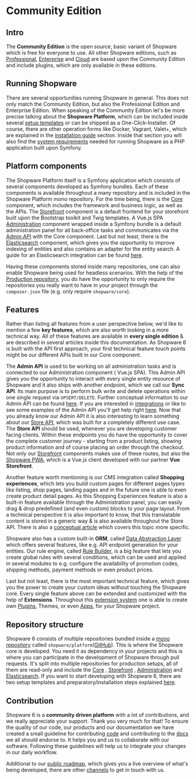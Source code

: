 # Community Edition

## Intro

The **Community Edition** is the open source, basic variant of Shopware which is free for everyone to use. All other
Shopware editions, such as [Professional](../professional-edition.md), [Enterprise](../enterprise-edition)
and [Cloud](../../cloud-1.md) are based upon the Community Edition and include plugins, which are only available in
these editions.

## Running Shopware

There are several opportunities running Shopware in general. This does not only match the Community Edition, but also
the Professional Edition and Enterprise Edition. When speaking of the Community Edition let's be more precise talking
about the **Shopware Platform**, which can be included inside
several [setup templates](../../../guides/installation/overview.md#setup-templates) or can be shipped as a
One-Click-Installer. Of course, there are other operation forms like Docker, Vagrant, Valet+, which are explained in
the [installation guide](../../../guides/installation) section. Inside that section you will also find
the [system requirements](../../../guides/installation/overview.md#prerequisites) needed for running Shopware as a PHP
application built upon Symfony.

## Platform components

The Shopware Platform itself is a Symfony application which consists of several components developed as Symfony bundles.
Each of these components is available throughout a many repository and is included in the Shopware Platform mono
repository. For the time being, there is the [Core](../../../concepts/framework/architecture/core.md) component, which
includes the framework and business logic, as well as the APIs.
The [Storefront](../../../concepts/framework/architecture/storefront.md)
component is a default frontend for your storefront built upon the Bootstrap toolkit and Twig templates. A Vue.js
SPA [Administration](../../../concepts/framework/architecture/administration.md) component wrapped inside a Symfony
bundle is a default administration panel for all back-office tasks and communicates via the
[Admin API]() with the Core component. Last but not least, there is
the [Elasticsearch](../../../concepts/framework/architecture/elasticsearch.md)
component, which gives you the opportunity to improve indexing of entities and also contains an adapter for the entity
search. A guide for an Elasticsearch integration can be
found [here](../../../guides/hosting/performance/elasticsearch.md).

Having these components stored inside many repositories, one can also enable Shopware being used for headless scenarios.
With the help of the [Production repository](https://github.com/shopware/production), you do have the opportunity to
only require the repositories you really want to have in your project through the `composer.json` file (e.g. only
require `shopware/core`).

## Features

Rather than listing all features from a user perspective below, we'd like to mention a few **key features**, which are
also worth looking in a more technical way. All of these features are available in **every single edition** & are
described in several articles inside this documentation. As Shopware 6 is built with the API first approach, your first
technical feature touch points might be our different APIs built in our Core component.

The **Admin API** is used to be working on all administration tasks and is connected to our Administration component (
Vue.js SPA). This Admin API gives you the opportunity to interact with every single entity resource of Shopware and it
also ships with another endpoint, which we call our **Sync API**. Its main purpose is to perform bulk write and delete
operations within one single request via `UPSERT/DELETE`. Further conceptual information to our Admin API can be
found [here](../../../concepts/api/admin-api). If you are interested
in [integrations](../../../guides/integrations-api/admin-api.md) or like to see some examples of the Admin API you'll
get help right [here](../../../guides/integrations-api/examples). Now that you already know our Admin API it is also
interesting to learn something about our [Store API](../../../concepts/api/store-api.md), which was built for a
completely different use case. The **Store API** should be used, whenever you are developing customer facing clients.
Within these endpoints you do have the opportunity to cover the complete customer journey - starting from a product
listing, showing product information and of course placing an order through the checkout. Not only
our [Storefront](../../../concepts/framework/architecture/storefront.md) components makes use of these routes, but also
the [Shopware PWA](../../pwa-1), which is a Vue.js client developed with our partner **Vue Storefront**.

Another feature worth mentioning is our CMS integration called **Shopping experiences**, which lets you build custom
pages for different pages types like listing, shop pages, landing pages and in the future one is able to even create
product detail pages. As this Shopping Experiences feature is also a built-in feature available through the
Administration panel, you can easily drag & drop predefined (and even custom) blocks to your page layout. From a
technical perspective it is also important to know, that this translatable content is stored in a generic way & is also
available throughout the Store API. There is also
a [conceptual article](../../../concepts/commerce/core/shopping-experiences-cms.md) which covers this topic more
specific.

Shopware also has a custom built-in **ORM**,
called [Data Abstraction Layer](../../../concepts/framework/data-abstraction-layer) which offers several features, like
e.g. API endpoint generation for your entities. Our rule engine,
called [Rule Builder](../../../concepts/framework/rules.md), is a big feature that lets you create global rules with
several conditions, which can be used and applied in several modules to e.g. configure the availability of promotion
codes, shipping methods, payment methods or even product prices.

Last but not least, there is the most important technical feature, which gives you the power to create your custom ideas
without touching the Shopware core. Every single feature above can be extended and customized with the help of
**Extensions**. Throughout this [extension system](../../../concepts/extensions) one is able to create
own [Plugins](../../../concepts/extensions/plugins.md), Themes, or even [Apps](../../../concepts/extensions/apps.md),
for your Shopware project.

## Repository structure

Shopware 6 consists of multiple repositories bundled inside
a [mono repository](https://www.atlassian.com/git/tutorials/monorepos)
called `shopware/platform`([GitHub](https://github.com/shopware/platform)). This is where the Shopware core is
developed. You need it as dependency in your projects and this is where you can participate in the development of
Shopware through pull requests. It's split into multiple repositories for production setups, all of them are read-only
and include the [Core](../../../concepts/framework/architecture/core.md)
, [Storefront](../../../concepts/framework/architecture/storefront.md)
, [Administration](../../../concepts/framework/architecture/administration.md)
and [Elasticsearch](../../../concepts/framework/architecture/elasticsearch.md). If you want to start developing with
Shopware 6, there are two setup templates and preparatory/installation steps
explained [here](../../../guides/installation/overview.md#setup-templates).

## Contribution

Shopware 6 is a **community driven platform** with a lot of contributions, and we really appreciate your support. Thank
you very much for that! To ensure the quality of our code, our products and our documentation we have created a small
guideline for contributing [code](../../../resources/guidelines/code.md) and contributing to
the [docs](../../../resources/guidelines/documentation) we all should endorse to. It helps you and us to collaborate
with our software. Following these guidelines will help us to integrate your changes in our daily workflow.

Additional to our [public roadmap](https://www.shopware.com/en/roadmap/), which gives you a live overview of what's
being developed, there are other [channels](../../../README.md) to get in touch with us.

